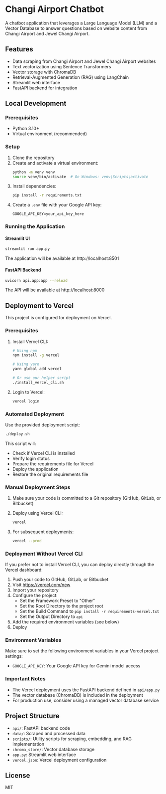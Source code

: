 # Changi Airport Chatbot

A chatbot application that leverages a Large Language Model (LLM) and a Vector Database to answer questions based on website content from Changi Airport and Jewel Changi Airport.

## Features

- Data scraping from Changi Airport and Jewel Changi Airport websites
- Text vectorization using Sentence Transformers
- Vector storage with ChromaDB
- Retrieval-Augmented Generation (RAG) using LangChain
- Streamlit web interface
- FastAPI backend for integration

## Local Development

### Prerequisites

- Python 3.10+
- Virtual environment (recommended)

### Setup

1. Clone the repository
2. Create and activate a virtual environment:
   ```bash
   python -m venv venv
   source venv/bin/activate  # On Windows: venv\Scripts\activate
   ```
3. Install dependencies:
   ```bash
   pip install -r requirements.txt
   ```
4. Create a `.env` file with your Google API key:
   ```
   GOOGLE_API_KEY=your_api_key_here
   ```

### Running the Application

#### Streamlit UI

```bash
streamlit run app.py
```

The application will be available at http://localhost:8501

#### FastAPI Backend

```bash
uvicorn api.app:app --reload
```

The API will be available at http://localhost:8000

## Deployment to Vercel

This project is configured for deployment on Vercel.

### Prerequisites

1. Install Vercel CLI:
   ```bash
   # Using npm
   npm install -g vercel
   
   # Using yarn
   yarn global add vercel
   
   # Or use our helper script
   ./install_vercel_cli.sh
   ```

2. Login to Vercel:
   ```bash
   vercel login
   ```

### Automated Deployment

Use the provided deployment script:

```bash
./deploy.sh
```

This script will:
- Check if Vercel CLI is installed
- Verify login status
- Prepare the requirements file for Vercel
- Deploy the application
- Restore the original requirements file

### Manual Deployment Steps

1. Make sure your code is committed to a Git repository (GitHub, GitLab, or Bitbucket)

2. Deploy using Vercel CLI:
   ```bash
   vercel
   ```

3. For subsequent deployments:
   ```bash
   vercel --prod
   ```

### Deployment Without Vercel CLI

If you prefer not to install Vercel CLI, you can deploy directly through the Vercel dashboard:

1. Push your code to GitHub, GitLab, or Bitbucket
2. Visit https://vercel.com/new
3. Import your repository
4. Configure the project:
   - Set the Framework Preset to "Other"
   - Set the Root Directory to the project root
   - Set the Build Command to `pip install -r requirements-vercel.txt`
   - Set the Output Directory to `api`
5. Add the required environment variables (see below)
6. Deploy

### Environment Variables

Make sure to set the following environment variables in your Vercel project settings:

- `GOOGLE_API_KEY`: Your Google API key for Gemini model access

### Important Notes

- The Vercel deployment uses the FastAPI backend defined in `api/app.py`
- The vector database (ChromaDB) is included in the deployment
- For production use, consider using a managed vector database service

## Project Structure

- `api/`: FastAPI backend code
- `data/`: Scraped and processed data
- `scripts/`: Utility scripts for scraping, embedding, and RAG implementation
- `chroma_store/`: Vector database storage
- `app.py`: Streamlit web interface
- `vercel.json`: Vercel deployment configuration

## License

MIT